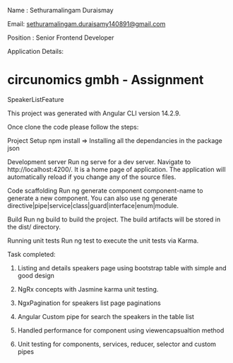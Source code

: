 Name : Sethuramalingam Duraismay

Email: sethuramalingam.duraisamy140891@gmail.com

Position : Senior Frontend Developer

Application Details: 

# circunomics gmbh - Assignment

SpeakerListFeature

This project was generated with Angular CLI version 14.2.9.

Once clone the code please follow the steps:

Project Setup
npm install => Installing all the dependancies in the package json

Development server
Run ng serve for a dev server. Navigate to http://localhost:4200/. It is a home page of application. The application will automatically reload if you change any of the source files. 

Code scaffolding
Run ng generate component component-name to generate a new component. You can also use ng generate directive|pipe|service|class|guard|interface|enum|module.

Build
Run ng build to build the project. The build artifacts will be stored in the dist/ directory.

Running unit tests
Run ng test to execute the unit tests via Karma.

Task completed:

1. Listing and details speakers page using bootstrap table with simple and good design

2. NgRx concepts with Jasmine karma unit testing.

3. NgxPagination for speakers list page paginations

4. Angular Custom pipe for search the speakers in the table list

5. Handled performance for component using viewencapsualtion method 

6. Unit testing for components, services, reducer, selector and custom pipes





